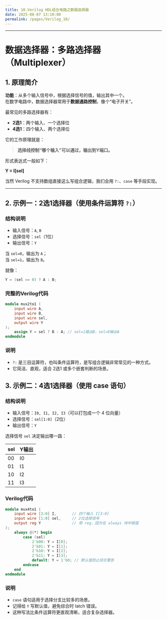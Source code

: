 ```yaml
---
title: 10.Verilog HDL组合电路之数据选择器
date: 2025-08-07 13:10:00
permalink: /pages/Verilog_10/
---
```


---
# **数据选择器：多路选择器（Multiplexer）**

## **1. 原理简介**

**功能**：从多个输入信号中，根据选择信号的值，输出其中一个。  
在数字电路中，数据选择器常用于**数据通路控制**，像个“电子开关”。

最常见的多路选择器有：

- **2选1**：两个输入、一个选择位
- **4选1**：四个输入、两个选择位

它的工作原理就是：  
> **选择线控制“哪个输入”可以通过，输出到Y端口。**

形式表达式一般如下：

**Y = I[sel]**

当然 Verilog 不支持数组直接这么写组合逻辑，我们会用 `?:`、`case` 等手段实现。

---

## **2. 示例一：2选1选择器（使用条件运算符 `?:`）**

### **结构说明**

- 输入信号：`A`, `B`
- 选择信号：`sel`（1位）
- 输出信号：`Y`

当 `sel=0`，输出为 `A`；  
当 `sel=1`，输出为 `B`。

就像：

```verilog
Y = (sel == 0) ? A : B;
```

### **完整的Verilog代码**

```verilog
module mux2to1 (
    input wire A,
    input wire B,
    input wire sel,
    output wire Y
);
    assign Y = sel ? B : A; // sel=1输出B，sel=0输出A
endmodule
```

### **说明**

- `?:` 是三目运算符，也叫条件运算符，是写组合逻辑非常常见的一种方式。
- 它简洁、直观，适合 2选1 或多个嵌套判断的场景。

## **3. 示例二：4选1选择器（使用 case 语句）**

### **结构说明**

- 输入信号：`I0, I1, I2, I3`（可以打包成一个 4 位向量）
- 选择信号：`sel[1:0]`（2位）
- 输出信号：`Y`

选择信号 `sel` 决定输出哪一路：

| sel  | Y输出 |
| ---- | ----- |
| 00   | I0    |
| 01   | I1    |
| 10   | I2    |
| 11   | I3    |



### **Verilog代码**

```verilog
module mux4to1 (
    input wire [3:0] I,       // 四个输入 I[3:0]
    input wire [1:0] sel,     // 2位选择信号
    output reg Y              // 用 reg，因为在 always 块中赋值
);
    always @(*) begin
        case (sel)
            2'b00: Y = I[0];
            2'b01: Y = I[1];
            2'b10: Y = I[2];
            2'b11: Y = I[3];
            default: Y = 1'b0; // 默认值防止综合警告
        endcase
    end
endmodule
```

### **说明**

- `case` 语句适用于选择分支比较多的场景。
- 记得给 `Y` 写默认值，避免综合时 latch 错误。
- 这种写法比条件运算符更直观清晰，适合复杂选择器。

